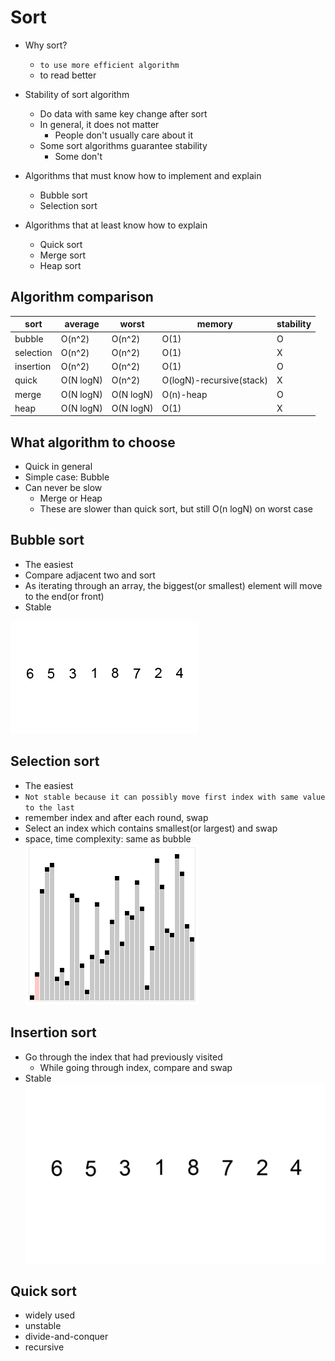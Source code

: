 # Sort

- Why sort?
    - `to use more efficient algorithm`
    - to read better
- Stability of sort algorithm
    - Do data with same key change after sort
    - In general, it does not matter
        - People don't usually care about it
    - Some sort algorithms guarantee stability
        - Some don't
- Algorithms that must know how to implement and explain
    - Bubble sort
    - Selection sort

- Algorithms that at least know how to explain
    - Quick sort
    - Merge sort
    - Heap sort

## Algorithm comparison

|sort|average|worst|memory|stability|
|-------|-------|-----|------|---------|
|bubble|O(n^2)|O(n^2)|O(1) |O|
|selection|O(n^2)|O(n^2)|O(1) |X|
|insertion|O(n^2)|O(n^2)|O(1) |O|
|quick|O(N logN)|O(n^2)|O(logN)-recursive(stack) |X|
|merge|O(N logN)|O(N logN)|O(n)-heap|O|
|heap|O(N logN)|O(N logN)|O(1)|X|

## What algorithm to choose

- Quick in general
- Simple case: Bubble
- Can never be slow
    - Merge or Heap
    - These are slower than quick sort, but still O(n logN) on worst case

## Bubble sort

- The easiest
- Compare adjacent two and sort
- As iterating through an array, the biggest(or smallest) element will move to the end(or front)
- Stable

![bubble sort](./res/bubble-sort.gif)

## Selection sort

- The easiest
- `Not stable because it can possibly move first index with same value to the last`
- remember index and after each round, swap
- Select an index which contains smallest(or largest) and swap
- space, time complexity: same as bubble
  ![selection sort](./res/selection-sort.gif)

## Insertion sort

- Go through the index that had previously visited
    - While going through index, compare and swap
- Stable
  ![insertion sort](./res/insertion-sort.gif)

## Quick sort

- widely used
- unstable
- divide-and-conquer
- recursive
